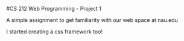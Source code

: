#CS 212 Web Programming - Project 1

A simple assignment to get familiarity with our web space at nau.edu

I started creating a css framework too!